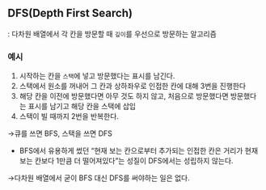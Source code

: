 ## DFS(Depth First Search)

: 다차원 배열에서 각 칸을 방문할 때 `깊이`를 우선으로 방문하는 알고리즘

### 예시

1. 시작하는 칸을 `스택`에 넣고 방문했다는 표시를 남긴다.
2. 스택에서 원소를 꺼내어 그 칸과 상하좌우로 인접한 칸에 대해 3번을 진행한다
3. 해당 칸을 이전에 방문했다면 아무 것도 하지 않고, 처음으로 방문했다면 방문했다는 표시를 남기고 해당 칸을 스택에 삽입
4. 스택이 빌 때까지 2번을 반복한다.

→큐를 쓰면 BFS, 스택을 쓰면 DFS

- BFS에서 유용하게 썼던 “현재 보는 칸으로부터 추가되는 인접한 칸은 거리가 현재 보는 칸보다 1만큼 더 떨어져있다”는 성질이 DFS에서는 성립하지 않는다.

→다차원 배열에서 굳이 BFS 대신 DFS를 써야하는 일은 없다.
